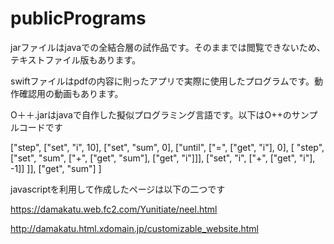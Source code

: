 # publicPrograms
jarファイルはjavaでの全結合層の試作品です。そのままでは閲覧できないため、テキストファイル版もあります。

swiftファイルはpdfの内容に則ったアプリで実際に使用したプログラムです。動作確認用の動画もあります。

O＋＋.jarはjavaで自作した擬似プログラミング言語です。以下はO++のサンプルコードです

["step",
  ["set", "i", 10],
  ["set", "sum", 0],
  ["until", ["=", ["get", "i"], 0], [
    "step",
    ["set", "sum", ["+", ["get", "sum"], ["get", "i"]]],
    ["set", "i", ["+", ["get", "i"], -1]]
  ]],
  ["get", "sum"]
]

javascriptを利用して作成したページは以下の二つです

https://damakatu.web.fc2.com/Yunitiate/neel.html

http://damakatu.html.xdomain.jp/customizable_website.html
